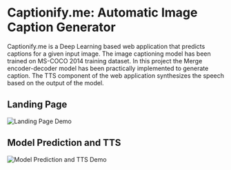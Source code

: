 # Captionify.me: Automatic Image Caption Generator
Captionify.me is a Deep Learning based web application that predicts captions for a given input image. The image captioning model has been trained on MS-COCO 2014 training dataset. In this project the Merge encoder-decoder model has been practically implemented to generate caption. The TTS component of the web application synthesizes the speech based on the output of the model.
## Landing Page
![Landing Page Demo](uploads/1.gif)
## Model Prediction and TTS
![Model Prediction and TTS Demo](uploads/2.gif)
